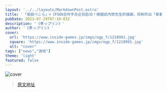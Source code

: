 ```yaml
---
layout: '../../layouts/MarkdownPost.astro'
title: '「兎田ぺこら」×《FGO》合作手办企划启动！根据武内崇先生的插画，将制作出「穿着玛修衣服的ぺこら」手办'
pubDate: 2023-07-29T07:10:03Z
description: '《茶っプリン》'
author: '《茶っプリン》'
cover:
  url: 'https://www.inside-games.jp/imgs/ogp_f/1218991.jpg'
  square: 'https://www.inside-games.jp/imgs/ogp_f/1218991.jpg'
  alt: "cover"
tags: ["news","游戏"]
theme: 'light'
featured: false
---
```


![cover](https://www.inside-games.jp/imgs/ogp_f/1218991.jpg)


>[原文地址](https://www.inside-games.jp/article/2023/07/29/147506.html)  